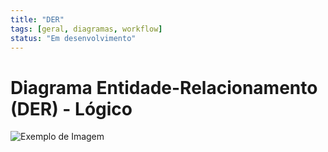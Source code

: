 ```yaml
---
title: "DER"
tags: [geral, diagramas, workflow]
status: "Em desenvolvimento"
---
```


# Diagrama Entidade-Relacionamento (DER) - Lógico

![Exemplo de Imagem](/img/diagramas/svghub-012.svg "Exemplo de Imagem")
